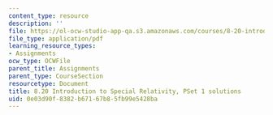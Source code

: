 ```yaml
---
content_type: resource
description: ''
file: https://ol-ocw-studio-app-qa.s3.amazonaws.com/courses/8-20-introduction-to-special-relativity-january-iap-2021/0e03d90f8382b67167b85fb99e5428ba_MIT8_20iap21_pset1_soln.pdf
file_type: application/pdf
learning_resource_types:
- Assignments
ocw_type: OCWFile
parent_title: Assignments
parent_type: CourseSection
resourcetype: Document
title: 8.20 Introduction to Special Relativity, PSet 1 solutions
uid: 0e03d90f-8382-b671-67b8-5fb99e5428ba
---
```

